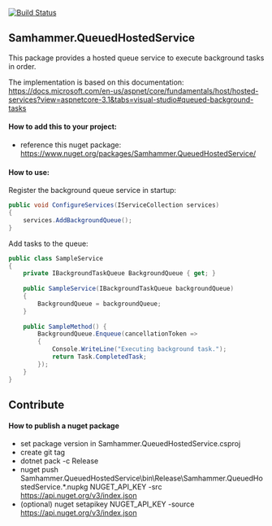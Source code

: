 [![Build Status](https://travis-ci.com/SamhammerAG/Samhammer.QueuedHostedService.svg?branch=master)](https://travis-ci.com/SamhammerAG/Samhammer.QueuedHostedService)

## Samhammer.QueuedHostedService

This package provides a hosted queue service to execute background tasks in order.

The implementation is based on this documentation:
https://docs.microsoft.com/en-us/aspnet/core/fundamentals/host/hosted-services?view=aspnetcore-3.1&tabs=visual-studio#queued-background-tasks

#### How to add this to your project:
- reference this nuget package: https://www.nuget.org/packages/Samhammer.QueuedHostedService/

#### How to use:

Register the background queue service in startup:
```csharp
public void ConfigureServices(IServiceCollection services)
{
    services.AddBackgroundQueue();
}
```

Add tasks to the queue:
```csharp
public class SampleService
{
    private IBackgroundTaskQueue BackgroundQueue { get; }
	
    public SampleService(IBackgroundTaskQueue backgroundQueue)
    {
        BackgroundQueue = backgroundQueue;
    }
	
    public SampleMethod() {
        BackgroundQueue.Enqueue(cancellationToken =>
        {
            Console.WriteLine("Executing background task.");
            return Task.CompletedTask;
        });
    }
}
```

## Contribute

#### How to publish a nuget package
- set package version in Samhammer.QueuedHostedService.csproj
- create git tag
- dotnet pack -c Release
- nuget push Samhammer.QueuedHostedService\bin\Release\Samhammer.QueuedHostedService.*.nupkg NUGET_API_KEY -src https://api.nuget.org/v3/index.json
- (optional) nuget setapikey NUGET_API_KEY -source https://api.nuget.org/v3/index.json
